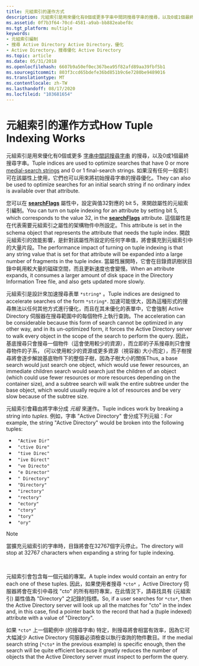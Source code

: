 ```yaml
---
title: 元組索引的運作方式
description: 元組索引是用來優化有0個或更多字串中間詞搜尋字串的搜尋，以及0或1個最終搜尋字串。 如果沒有任何一般索引可在該屬性上使用，它們也可以用來將初始搜尋字串的搜尋優化。
ms.assetid: 0f7b3f64-70cd-4581-a9ab-bb882eabef8c
ms.tgt_platform: multiple
keywords:
- 元組索引編制
- 搜尋 Active Directory Active Directory，優化
- Active Directory，搜尋優化 Active Directory
ms.topic: article
ms.date: 05/31/2018
ms.openlocfilehash: 6607b9a50ef0ec367bea95f82afd89aa39fbf5b1
ms.sourcegitcommit: 803f3ccd65bdefe36bd851b9c6e7280be9489016
ms.translationtype: MT
ms.contentlocale: zh-TW
ms.lasthandoff: 08/17/2020
ms.locfileid: "103681654"
---
```

# <a name="how-tuple-indexing-works"></a><span data-ttu-id="0c040-107">元組索引的運作方式</span><span class="sxs-lookup"><span data-stu-id="0c040-107">How Tuple Indexing Works</span></span>

<span data-ttu-id="0c040-108">元組索引是用來優化有0個或更多 [字串中間詞搜尋字串](search-string-types.md) 的搜尋，以及0或1個最終搜尋字串。</span><span class="sxs-lookup"><span data-stu-id="0c040-108">Tuple indices are used to optimize searches that have 0 or more [medial-search strings](search-string-types.md) and 0 or 1 final-search strings.</span></span> <span data-ttu-id="0c040-109">如果沒有任何一般索引可在該屬性上使用，它們也可以用來將初始搜尋字串的搜尋優化。</span><span class="sxs-lookup"><span data-stu-id="0c040-109">They can also be used to optimize searches for an initial search string if no ordinary index is available over that attribute.</span></span>

<span data-ttu-id="0c040-110">您可以在 [**searchFlags**](/windows/desktop/ADSchema/a-searchflags) 屬性中，設定與值32對應的 bit 5，來開啟屬性的元組索引編制。</span><span class="sxs-lookup"><span data-stu-id="0c040-110">You can turn on tuple indexing for an attribute by setting bit 5, which corresponds to the value 32, in the [**searchFlags**](/windows/desktop/ADSchema/a-searchflags) attribute.</span></span> <span data-ttu-id="0c040-111">這個屬性是在代表需要元組索引之屬性的架構物件中所設定。</span><span class="sxs-lookup"><span data-stu-id="0c040-111">This attribute is set in the schema object that represents the attribute that needs the tuple index.</span></span> <span data-ttu-id="0c040-112">開啟元組索引的效能影響，是針對該屬性所設定的任何字串值，將會擴充到元組索引中的大量片段。</span><span class="sxs-lookup"><span data-stu-id="0c040-112">The performance impact of turning on tuple indexing is that any string value that is set for that attribute will be expanded into a large number of fragments in the tuple index.</span></span> <span data-ttu-id="0c040-113">當屬性展開時，它會在目錄資訊樹狀目錄中耗用較大量的磁碟空間，而且更新速度也會變慢。</span><span class="sxs-lookup"><span data-stu-id="0c040-113">When an attribute expands, it consumes a larger amount of disk space in the Directory Information Tree file, and also gets updated more slowly.</span></span>

<span data-ttu-id="0c040-114">元組索引是設計來加速搜尋表單 `*string*` 。</span><span class="sxs-lookup"><span data-stu-id="0c040-114">Tuple indices are designed to accelerate searches of the form `*string*`.</span></span> <span data-ttu-id="0c040-115">加速可能很大，因為這種形式的搜尋無法以任何其他方式進行優化，而且在其未優化的表單中，它會強制 Active Directory 伺服器在搜尋範圍中的每個物件上執行查詢。</span><span class="sxs-lookup"><span data-stu-id="0c040-115">The acceleration can be considerable because this form of search cannot be optimized in any other way, and in its un-optimized form, it forces the Active Directory server to walk every object in the scope of the search to perform the query.</span></span> <span data-ttu-id="0c040-116">因此，基底搜尋只會搜尋一個物件（這會使用較少的資源），而立即的子系搜尋則只會搜尋物件的子系， (可以使用較少的資源或更多資源（視容器) 大小而定），而子樹搜尋將會逐步解說基底物件下的整個子樹，因為子樹大小的關係</span><span class="sxs-lookup"><span data-stu-id="0c040-116">Thus, a base search would just search one object, which would use fewer resources, an immediate children search would search just the children of an object (which could use fewer resources or more resources depending on the container size), and a subtree search will walk the entire subtree under the base object, which would usually require a lot of resources and be very slow because of the subtree size.</span></span>

<span data-ttu-id="0c040-117">元組索引會藉由將字串分成 *元組* 來運作。</span><span class="sxs-lookup"><span data-stu-id="0c040-117">Tuple indices work by breaking a string into *tuples*.</span></span> <span data-ttu-id="0c040-118">例如，字串 "Active Directory" 會分成下列元組：</span><span class="sxs-lookup"><span data-stu-id="0c040-118">For example, the string "Active Directory" would be broken into the following tuples:</span></span>

-   ` "Active Dir"`
-   ` "ctive Dire"`
-   ` "tive Direc"`
-   ` "ive Direct"`
-   ` "ve Directo"`
-   ` "e Director"`
-   ` " Directory"`
-   ` "Directory"`
-   ` "irectory"`
-   ` "rectory"`
-   ` "ectory"`
-   ` "ctory"`
-   ` "tory"`
-   ` "ory"`

> [!Note]  
> <span data-ttu-id="0c040-119">當擴充元組索引的字串時，目錄將會在32767個字元停止。</span><span class="sxs-lookup"><span data-stu-id="0c040-119">The directory will stop at 32767 characters when expanding a string for tuple indexing.</span></span>

 

<span data-ttu-id="0c040-120">元組索引會包含每一個元組的專案。</span><span class="sxs-lookup"><span data-stu-id="0c040-120">A tuple index would contain an entry for each one of these tuples.</span></span> <span data-ttu-id="0c040-121">因此，如果使用者搜尋 `*cto*` ，Active Directory 伺服器將會在索引中尋找 "cto" 的所有相符專案，在此情況下，請尋找具有 (元組索引) 屬性值為 "Directory" 之記錄的指標。</span><span class="sxs-lookup"><span data-stu-id="0c040-121">So, if a user searches for `*cto*`, then the Active Directory server will look up all the matches for "cto" in the index and, in this case, find a pointer back to the record that had a (tuple indexed) attribute with a value of "Directory".</span></span>

<span data-ttu-id="0c040-122">如果 `*cto*` 上一個範例中 (的搜尋字串) 特定，則搜尋將會相當有效率，因為它可大幅減少 Active Directory 伺服器必須檢查以執行查詢的物件數目。</span><span class="sxs-lookup"><span data-stu-id="0c040-122">If the medial search string (`*cto*` in the previous example) is specific enough, then the search will be quite efficient because it greatly reduces the number of objects that the Active Directory server must inspect to perform the query.</span></span>

 

 